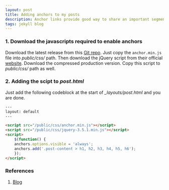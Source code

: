 ```yaml
---
layout: post
title: Adding anchors to my posts
description: Anchor links provide good way to share an important segment in a post as a link.
tags: jekyll blog
---
```


### 1. Download the javascripts required to enable anchors
Download the latest release from this [Git repo](https://github.com/bryanbraun/anchorjs/releases). Just copy the `anchor.min.js` file into _public/css/_ path. Then download the jQuery script from their official [website](https://jquery.com/download/). Download the compressed production version. Copy this script to _public/css/_ path as well.

### 2. Adding the scipt to _post.html_
Just add the following codeblock at the start of _\_layouts/post.html_ and you are done.
```html
---
layout: default
---

<script src="/public/css/anchor.min.js"></script>
<script src="/public/css/jquery-3.5.1.min.js"></script>
<script>
	$(function() {
    anchors.options.visible = 'always'; 
    anchors.add('.post-content > h1, h2, h3, h4, h5, h6');
	});
</script>
```



### References
1. [Blog](https://blog.briandrupieski.com/generate-anchors-in-jekyll-blog-post)
